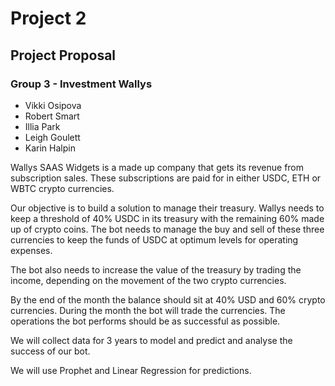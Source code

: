 # Project 2 #

## Project Proposal ##

### Group 3 - Investment Wallys ###
- Vikki Osipova
- Robert Smart
- Illia Park
- Leigh Goulett
- Karin Halpin

Wallys SAAS Widgets is a made up company that gets its revenue from subscription sales.
These subscriptions are paid for in either USDC, ETH or WBTC crypto currencies. 

Our objective is to build a solution to manage their treasury.  Wallys needs to keep a threshold of 40% USDC in its treasury with the remaining 60% made up of crypto coins.  The bot needs to manage the buy and sell of these three currencies to keep the funds of USDC at optimum levels for operating expenses.  

The bot also needs to increase the value of the treasury by trading the income, depending on the movement of the two crypto currencies.

By the end of the month the balance should sit at 40% USD and 60% crypto currencies.  During the month the bot will trade the currencies.  The operations the bot performs should be as successful as possible.
 
We will collect data for 3 years to model and predict and analyse the success of our bot.  

We will use Prophet and Linear Regression for predictions. 
